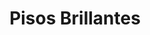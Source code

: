 ---
title: "Pisos Brillantes"
url: /ciudad-autonoma-de-buenos-aires/pisos-brillantes/
shop: comercio
---